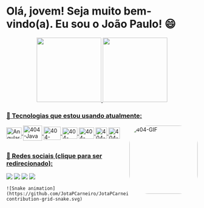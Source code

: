 # Olá, jovem! Seja muito bem-vindo(a). Eu sou o João Paulo! 😄


<div align="center">
  <a href="https://github.com/JotaPCarneiro">
  <img height="170em" src="https://github-readme-stats.vercel.app/api?username=JotaPCarneiro&show_icons=true&theme=vue-dark&include_all_commits=true&count_private=true"/>
  <img height="170em" src="https://github-readme-stats.vercel.app/api/top-langs/?username=JotaPCarneiro&layout=compact&langs_count=7&theme=vue-dark"/>
</div>

### :rocket: Tecnologias que estou usando atualmente:
<div style="display: inline_block">
  <img align="center" alt="AngularJs" height="30" width="40" src="https://cdn.jsdelivr.net/gh/devicons/devicon/icons/angularjs/angularjs-original.svg" />
  <img align="center" alt="404-Java" height="40" width="50" src="https://cdn.jsdelivr.net/gh/devicons/devicon/icons/java/java-original-wordmark.svg"/>
  <img align="center" alt="404-CSharp" height="35" width="45" src="https://cdn.jsdelivr.net/gh/devicons/devicon/icons/csharp/csharp-original.svg">
  <img align="center" alt="404-Spring" height="30" width="40" src="https://cdn.jsdelivr.net/gh/devicons/devicon/icons/spring/spring-original-wordmark.svg">
  <img align="center" alt="404-Postgresql" height="30" width="40" src="https://cdn.jsdelivr.net/gh/devicons/devicon/icons/postgresql/postgresql-plain-wordmark.svg" />
  <img align="center" alt="404-Visualstudio" height="30" width="30" src="https://cdn.jsdelivr.net/gh/devicons/devicon/icons/visualstudio/visualstudio-plain.svg" />
  <img align="center" alt="404-Intellij" height="30" width="30" src="https://cdn.jsdelivr.net/gh/devicons/devicon/icons/intellij/intellij-original.svg" />
  
  
  <img align="right" alt="404-GIF" height="180" style="border-radius:50px;" src="https://media1.giphy.com/media/3oKIPipgrovqOodyYo/giphy.gif?cid=ecf05e47d4msd5nn2umje22qcy8dcnxoiugybcjpkjepnxz9&rid=giphy.gif&ct=g"> 
  
</div>
  
  ##
  ### :pushpin: Redes sociais (clique para ser redirecionado):

  <div> 
    <a href="https://www.linkedin.com/in/jo%C3%A3o-paulo-carneiro-5594bb218" target="_blank"><img src="https://img.shields.io/badge/-LinkedIn-%230077B5?style=for-the-badge&logo=linkedin&logoColor=white" target="_blank"></a> 
    <a href = "mailto:jotap.carneiro@gmail.com" target="_blank"><img src="https://img.shields.io/badge/Gmail-D14836?style=for-the-badge&logo=gmail&logoColor=white" target="_blank"></a>
    <a href="https://t.me/jotapCarneiro" target="_blank"><img src="https://img.shields.io/badge/Telegram-2CA5E0?style=for-the-badge&logo=telegram&logoColor=white" target="_blank"></a> 
    <a href="https://www.instagram.com/ojoao.paulo/?theme=dark" target="_blank"><img src="https://img.shields.io/badge/-Instagram-%23E4405F?style=for-the-badge&logo=instagram&logoColor=white" target="_blank"></a>
    
    
    
    ![Snake animation](https://github.com/JotaPCarneiro/JotaPCarneiro/blob/output/github-contribution-grid-snake.svg)
    
</div>
